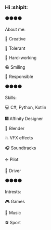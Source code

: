 ### Hi    :shipit:


:black_circle::black_circle::black_circle::black_circle:

About me:


   :sparkler: Creative

   :raised_hands: Tolerant

   :hammer: Hard-working

   :grinning: Smiling 

   :briefcase: Responsible



:black_circle::black_circle::black_circle::black_circle:

Skills: 

   :computer: C#, Python, Kotlin

   :fireworks: Affinity Designer

   :white_square_button: Blender

   :boom: VFX effects

   :headphones: Soundtracks

   :airplane: Pilot

   :car: Driver




:black_circle::black_circle::black_circle::black_circle:
   
Intrests:


   :video_game: Games

   :guitar: Music

   :soccer: Sport

   
   
   
   
   

   
   

